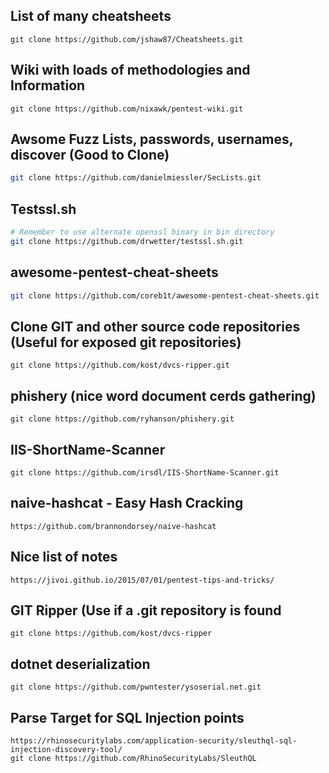 List of many cheatsheets
-----------------------------------
```
git clone https://github.com/jshaw87/Cheatsheets.git
```
Wiki with loads of methodologies and Information
---------------------------------------------------
```
git clone https://github.com/nixawk/pentest-wiki.git
```
Awsome Fuzz Lists, passwords, usernames, discover (Good to Clone)
-----------------------------------------------------
```bash
git clone https://github.com/danielmiessler/SecLists.git
```
Testssl.sh
-----------------------------------------------------
```bash
# Remember to use alternate openssl binary in bin directory 
git clone https://github.com/drwetter/testssl.sh.git
```
awesome-pentest-cheat-sheets
-----------------------------------------------------
```bash
git clone https://github.com/coreb1t/awesome-pentest-cheat-sheets.git
```
Clone GIT and other source code repositories (Useful for exposed git repositories)
-----------------------------------------------------
```
git clone https://github.com/kost/dvcs-ripper.git
```
phishery (nice word document cerds gathering)
-----------------------------------------------------
```
git clone https://github.com/ryhanson/phishery.git
```
IIS-ShortName-Scanner
-----------------------------------------------------
```
git clone https://github.com/irsdl/IIS-ShortName-Scanner.git
```

naive-hashcat - Easy Hash Cracking
---------------------------------------------------------
```
https://github.com/brannondorsey/naive-hashcat
```
Nice list of notes
---------------------------------------------------------
```
https://jivoi.github.io/2015/07/01/pentest-tips-and-tricks/
```
GIT Ripper (Use if a .git repository is found
-----------------------------------------------------
```
git clone https://github.com/kost/dvcs-ripper
```

dotnet deserialization
-----------------------------------------------------
```
git clone https://github.com/pwntester/ysoserial.net.git
```


Parse Target for SQL Injection points
-----------------------------------------------------
```
https://rhinosecuritylabs.com/application-security/sleuthql-sql-injection-discovery-tool/
git clone https://github.com/RhinoSecurityLabs/SleuthQL
```

